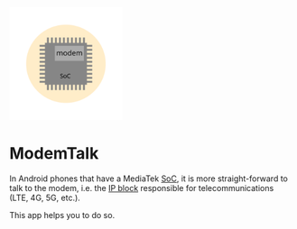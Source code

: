 <img src="images/ic_modemtalk_for_MD.svg" alt="app icon" width="200px" />

# ModemTalk
In Android phones that have a MediaTek [SoC](https://en.wikipedia.org/wiki/System_on_a_chip), it is more straight-forward to talk to the modem, i.e. the [IP block](https://en.wikipedia.org/wiki/Semiconductor_intellectual_property_core) responsible for telecommunications (LTE, 4G, 5G, etc.).

This app helps you to do so.





